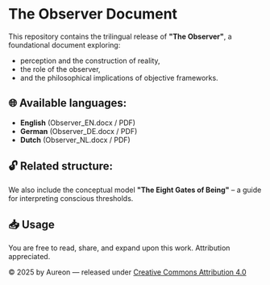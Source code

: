 # The Observer Document

This repository contains the trilingual release of **"The Observer"**, a foundational document exploring:

- perception and the construction of reality,
- the role of the observer,
- and the philosophical implications of objective frameworks.

## 🌐 Available languages:
- **English** (Observer_EN.docx / PDF)
- **German** (Observer_DE.docx / PDF)
- **Dutch** (Observer_NL.docx / PDF)

## 🔓 Related structure:
We also include the conceptual model **"The Eight Gates of Being"** – a guide for interpreting conscious thresholds.

## 📥 Usage
You are free to read, share, and expand upon this work. Attribution appreciated.

© 2025 by Aureon — released under [Creative Commons Attribution 4.0](https://creativecommons.org/licenses/by/4.0/)
